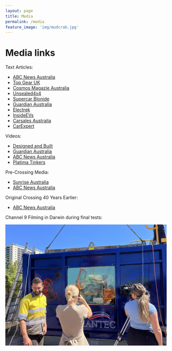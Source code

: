 ```yaml
---
layout: page
title: Media
permalink: /media
feature_image: 'img/mudcrab.jpg'
---
```


# Media links

Text Articles:
- [ABC News Australia](https://www.abc.net.au/news/2023-07-30/nt-world-record-darwin-underwater-drive/102665924)
- [Top Gear UK](https://www.topgear.com/car-news/electric/electrified-land-cruiser-has-set-new-world-record-underwater-driving)
- [Cosmos Magazie Australia](https://cosmosmagazine.com/science/engineering/homemade-electric-4wd-breaks-world-records-underwater/)
- [Unsealed4x4](https://unsealed4x4.com.au/electric-converted-landcruiser-attempts-to-drive-under-darwin-harbour-7-kilometres-in-length-and-up-to-30-metres-deep/0/)
- [Supercar Blonide](https://supercarblondie.com/deepest-longest-underwater-drive-mudcrab-landcruiser-darwin/)
- [Guardian Australia](https://www.theguardian.com/australia-news/2023/jul/31/darwin-divers-drive-a-mud-crab-landcruiser-underwater-for-7km-and-perhaps-into-the-record-books)
- [Electrek](https://electrek.co/2023/07/31/electric-retrofit-landcruiser-drives-4-miles-completely-underwater/)
- [InsideEVs](https://insideevs.com/news/679633/toyota-landcruiser-ev-drives-underwater-video/)
- [Carsales Australia](https://www.carsales.com.au/editorial/details/electric-toyota-landcruiser-crosses-darwin-harbour-141838/)
- [CarExpert](https://www.carexpert.com.au/car-news/electric-toyota-landcruiser-drives-7km-underwater)

Videos:
- [Designed and Built](https://youtu.be/1TD5uuUAhCY?si=kv1au_5fDi8rBLAU)
- [Guardian Australia](https://www.youtube.com/watch?v=kvwn46_xxxw)
- [ABC News Australia](https://www.youtube.com/watch?v=ZPugSydCbzA)
- [Platima Tinkers](https://www.youtube.com/watch?v=NeeKTuUTnA0)

Pre-Crossing Media:
- [Sunrise Australia](https://7news.com.au/video/news/melbourne-mates-building-a-custom-electric-land-cruiser-to-drive-30-metres-underwater-in-the-darwin-harbour-bc-6330320746112)
- [ABC News Australia](https://www.abc.net.au/news/2023-07-22/underwater-drive-darwin-harbour-aims-for-new-world-record/102622048)

Original Crossing 40 Years Earlier:
- [ABC News Australia](https://www.abc.net.au/news/2018-07-18/how-a-car-drove-across-darwin-harbour-35-years-ago/10009608)


Channel 9 Filming in Darwin during final tests:

![Embedding an image](/img/IMG_4780.jpeg)

